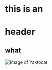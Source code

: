 # this is an <h1> header
## what
![Image of Yaktocat](https://octodex.github.com/images/yaktocat.png)
